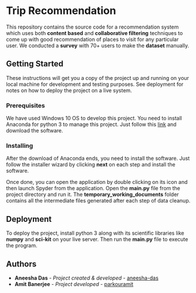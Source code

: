 # Trip Recommendation

This repository contains the source code for a recommendation system which uses both **content based** and **collaborative filtering** techniques to come up with good recommendation of places to visit for any particular user. We conducted a **survey** with 70+ users to make the **dataset** manually.

## Getting Started

These instructions will get you a copy of the project up and running on your local machine for development and testing purposes. See deployment for notes on how to deploy the project on a live system.

### Prerequisites

We have used Windows 10 OS to develop this project.
You need to install Anaconda for python 3 to manage this project. Just follow this [link](https://www.anaconda.com/products/individual) and download the software.

### Installing

After the download of Anaconda ends, you need to install the software. Just follow the installer wizard by clicking **next** on each step and install the software.

Once done, you can open the application by double clicking on its icon and then launch Spyder from the application. Open the **main.py** file from the project directory and run it.
The **temporary_working_documents** folder contains all the intermediate files generated after each step of data cleanup.

## Deployment

To deploy the project, install python 3 along with its scientific libraries like **numpy** and **sci-kit** on your live server. Then run the **main.py** file to execute the program.

## Authors

* **Aneesha Das** - *Project created & developed* - [aneesha-das](https://github.com/aneesha-das)
* **Amit Banerjee** - *Project developed* - [parkouramit](https://github.com/parkouramit)
